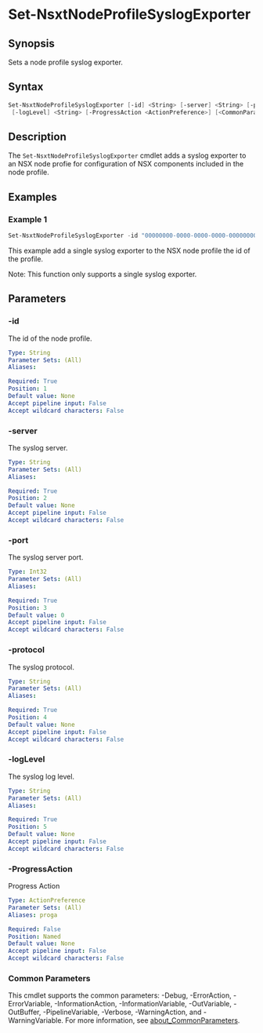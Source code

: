 # Set-NsxtNodeProfileSyslogExporter

## Synopsis

Sets a node profile syslog exporter.

## Syntax

```powershell
Set-NsxtNodeProfileSyslogExporter [-id] <String> [-server] <String> [-port] <Int32> [-protocol] <String>
 [-logLevel] <String> [-ProgressAction <ActionPreference>] [<CommonParameters>]
```

## Description

The `Set-NsxtNodeProfileSyslogExporter` cmdlet adds a syslog exporter to an NSX node profie for configuration
of NSX components included in the node profile.

## Examples

### Example 1

```powershell
Set-NsxtNodeProfileSyslogExporter -id "00000000-0000-0000-0000-000000000001" -server "sfo-vrli01.sfo.rainpole.io" -port 514 -protocol TCP -logLevel INFO
```

This example add a single syslog exporter to the NSX node profile the id of the profile.

Note: This function only supports a single syslog exporter.

## Parameters

### -id

The id of the node profile.

```yaml
Type: String
Parameter Sets: (All)
Aliases:

Required: True
Position: 1
Default value: None
Accept pipeline input: False
Accept wildcard characters: False
```

### -server

The syslog server.

```yaml
Type: String
Parameter Sets: (All)
Aliases:

Required: True
Position: 2
Default value: None
Accept pipeline input: False
Accept wildcard characters: False
```

### -port

The syslog server port.

```yaml
Type: Int32
Parameter Sets: (All)
Aliases:

Required: True
Position: 3
Default value: 0
Accept pipeline input: False
Accept wildcard characters: False
```

### -protocol

The syslog protocol.

```yaml
Type: String
Parameter Sets: (All)
Aliases:

Required: True
Position: 4
Default value: None
Accept pipeline input: False
Accept wildcard characters: False
```

### -logLevel

The syslog log level.

```yaml
Type: String
Parameter Sets: (All)
Aliases:

Required: True
Position: 5
Default value: None
Accept pipeline input: False
Accept wildcard characters: False
```

### -ProgressAction

Progress Action

```yaml
Type: ActionPreference
Parameter Sets: (All)
Aliases: proga

Required: False
Position: Named
Default value: None
Accept pipeline input: False
Accept wildcard characters: False
```

### Common Parameters

This cmdlet supports the common parameters: -Debug, -ErrorAction, -ErrorVariable, -InformationAction, -InformationVariable, -OutVariable, -OutBuffer, -PipelineVariable, -Verbose, -WarningAction, and -WarningVariable. For more information, see [about_CommonParameters](http://go.microsoft.com/fwlink/?LinkID=113216).
